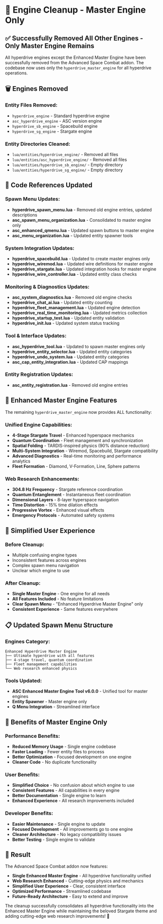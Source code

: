 # 🚀 Engine Cleanup - Master Engine Only

## ✅ **Successfully Removed All Other Engines - Only Master Engine Remains**

All hyperdrive engines except the Enhanced Master Engine have been successfully removed from the Advanced Space Combat addon. The codebase now uses only the `hyperdrive_master_engine` for all hyperdrive operations.

## 🗑️ **Engines Removed**

### **Entity Files Removed:**
- `hyperdrive_engine` - Standard hyperdrive engine
- `asc_hyperdrive_engine` - ASC version engine  
- `hyperdrive_sb_engine` - Spacebuild engine
- `hyperdrive_sg_engine` - Stargate engine

### **Entity Directories Cleaned:**
- `lua/entities/hyperdrive_engine/` - Removed all files
- `lua/entities/asc_hyperdrive_engine/` - Removed all files
- `lua/entities/hyperdrive_sb_engine/` - Empty directory
- `lua/entities/hyperdrive_sg_engine/` - Empty directory

## 🔧 **Code References Updated**

### **Spawn Menu Updates:**
- **hyperdrive_spawn_menu.lua** - Removed old engine entries, updated descriptions
- **asc_spawn_menu_organization.lua** - Consolidated to master engine only
- **asc_enhanced_qmenu.lua** - Updated spawn buttons to master engine
- **asc_menu_organization.lua** - Updated entity spawner tools

### **System Integration Updates:**
- **hyperdrive_spacebuild.lua** - Updated to create master engines only
- **hyperdrive_wiremod.lua** - Updated wire definitions for master engine
- **hyperdrive_stargate.lua** - Updated integration hooks for master engine
- **hyperdrive_wire_controller.lua** - Updated entity class checks

### **Monitoring & Diagnostics Updates:**
- **asc_system_diagnostics.lua** - Removed old engine checks
- **hyperdrive_chat_ai.lua** - Updated entity counting
- **hyperdrive_fleet_management.lua** - Updated engine detection
- **hyperdrive_real_time_monitoring.lua** - Updated metrics collection
- **hyperdrive_startup_test.lua** - Updated entity validation
- **hyperdrive_init.lua** - Updated system status tracking

### **Tool & Interface Updates:**
- **asc_hyperdrive_tool.lua** - Updated to spawn master engines only
- **hyperdrive_entity_selector.lua** - Updated entity categories
- **hyperdrive_undo_system.lua** - Updated entity categories
- **asc_cap_entity_integration.lua** - Updated CAP mappings

### **Entity Registration Updates:**
- **asc_entity_registration.lua** - Removed old engine entries

## 🌟 **Enhanced Master Engine Features**

The remaining `hyperdrive_master_engine` now provides ALL functionality:

### **Unified Engine Capabilities:**
- **4-Stage Stargate Travel** - Enhanced hyperspace mechanics
- **Quantum Coordination** - Fleet management and synchronization
- **Spatial Folding** - TARDIS-inspired physics (90% distance reduction)
- **Multi-System Integration** - Wiremod, Spacebuild, Stargate compatibility
- **Advanced Diagnostics** - Real-time monitoring and performance analytics
- **Fleet Formation** - Diamond, V-Formation, Line, Sphere patterns

### **Web Research Enhancements:**
- **304.8 Hz Frequency** - Stargate reference coordination
- **Quantum Entanglement** - Instantaneous fleet coordination
- **Dimensional Layers** - 8-layer hyperspace navigation
- **Time Distortion** - 15% time dilation effects
- **Progressive Vortex** - Enhanced visual effects
- **Emergency Protocols** - Automated safety systems

## 🎯 **Simplified User Experience**

### **Before Cleanup:**
- Multiple confusing engine types
- Inconsistent features across engines
- Complex spawn menu navigation
- Unclear which engine to use

### **After Cleanup:**
- **Single Master Engine** - One engine for all needs
- **All Features Included** - No feature limitations
- **Clear Spawn Menu** - "Enhanced Hyperdrive Master Engine" only
- **Consistent Experience** - Same features everywhere

## 📋 **Updated Spawn Menu Structure**

### **Engines Category:**
```
Enhanced Hyperdrive Master Engine
├── Ultimate hyperdrive with all features
├── 4-stage travel, quantum coordination
├── Fleet management capabilities
└── Web research enhanced physics
```

### **Tools Updated:**
- **ASC Enhanced Master Engine Tool v6.0.0** - Unified tool for master engines
- **Entity Spawner** - Master engine only
- **Q Menu Integration** - Streamlined interface

## 🔮 **Benefits of Master Engine Only**

### **Performance Benefits:**
- **Reduced Memory Usage** - Single engine codebase
- **Faster Loading** - Fewer entity files to process
- **Better Optimization** - Focused development on one engine
- **Cleaner Code** - No duplicate functionality

### **User Benefits:**
- **Simplified Choice** - No confusion about which engine to use
- **Consistent Features** - All capabilities in every engine
- **Better Documentation** - Single engine to learn
- **Enhanced Experience** - All research improvements included

### **Developer Benefits:**
- **Easier Maintenance** - Single engine to update
- **Focused Development** - All improvements go to one engine
- **Cleaner Architecture** - No legacy compatibility issues
- **Better Testing** - Single engine to validate

## 🎉 **Result**

The Advanced Space Combat addon now features:
- **Single Enhanced Master Engine** - All hyperdrive functionality unified
- **Web Research Enhanced** - Cutting-edge physics and mechanics
- **Simplified User Experience** - Clear, consistent interface
- **Optimized Performance** - Streamlined codebase
- **Future-Ready Architecture** - Easy to extend and improve

The cleanup successfully consolidates all hyperdrive functionality into the Enhanced Master Engine while maintaining the beloved Stargate theme and adding cutting-edge web research improvements! 🌟
